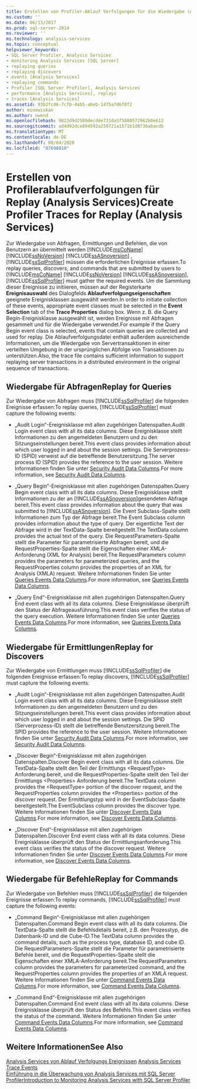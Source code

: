 ```yaml
---
title: Erstellen von Profiler-Ablauf Verfolgungen für die Wiedergabe (Analysis Services) | Microsoft-Dokumentation
ms.custom: ''
ms.date: 06/13/2017
ms.prod: sql-server-2014
ms.reviewer: ''
ms.technology: analysis-services
ms.topic: conceptual
helpviewer_keywords:
- SQL Server Profiler, Analysis Services
- monitoring Analysis Services [SQL Server]
- replaying queries
- replaying discovers
- events [Analysis Services]
- replaying commands
- Profiler [SQL Server Profiler], Analysis Services
- performance [Analysis Services], replays
- traces [Analysis Services]
ms.assetid: 93b2fc46-7cfb-4ab5-abeb-1475a7d6f0f2
author: minewiskan
ms.author: owend
ms.openlocfilehash: 9822d9d2589decdde731da5f5888572962b0e612
ms.sourcegitcommit: ad4d92dce894592a259721a1571b1d8736abacdb
ms.translationtype: MT
ms.contentlocale: de-DE
ms.lasthandoff: 08/04/2020
ms.locfileid: "87698810"
---
```

# <a name="create-profiler-traces-for-replay-analysis-services"></a><span data-ttu-id="38bed-102">Erstellen von Profilerablaufverfolgungen für Replay (Analysis Services)</span><span class="sxs-lookup"><span data-stu-id="38bed-102">Create Profiler Traces for Replay (Analysis Services)</span></span>
  <span data-ttu-id="38bed-103">Zur Wiedergabe von Abfragen, Ermittlungen und Befehlen, die von Benutzern an übermittelt werden [!INCLUDE[msCoName](../../includes/msconame-md.md)] [!INCLUDE[ssNoVersion](../../includes/ssnoversion-md.md)] [!INCLUDE[ssASnoversion](../../includes/ssasnoversion-md.md)] , [!INCLUDE[ssSqlProfiler](../../includes/sssqlprofiler-md.md)] müssen die erforderlichen Ereignisse erfassen.</span><span class="sxs-lookup"><span data-stu-id="38bed-103">To replay queries, discovers, and commands that are submitted by users to [!INCLUDE[msCoName](../../includes/msconame-md.md)] [!INCLUDE[ssNoVersion](../../includes/ssnoversion-md.md)] [!INCLUDE[ssASnoversion](../../includes/ssasnoversion-md.md)], [!INCLUDE[ssSqlProfiler](../../includes/sssqlprofiler-md.md)] must gather the required events.</span></span> <span data-ttu-id="38bed-104">Um die Sammlung dieser Ereignisse zu initiieren, müssen auf der Registerkarte **Ereignisauswahl** des Dialogfelds **Ablaufverfolgungseigenschaften** geeignete Ereignisklassen ausgewählt werden.</span><span class="sxs-lookup"><span data-stu-id="38bed-104">In order to initiate collection of these events, appropriate event classes must be selected in the **Event Selection** tab of the **Trace Properties** dialog box.</span></span> <span data-ttu-id="38bed-105">Wenn z. B. die Query Begin-Ereignisklasse ausgewählt ist, werden Ereignisse mit Abfragen gesammelt und für die Wiedergabe verwendet.</span><span class="sxs-lookup"><span data-stu-id="38bed-105">For example if the Query Begin event class is selected, events that contain queries are collected and used for replay.</span></span> <span data-ttu-id="38bed-106">Die Ablaufverfolgungsdatei enthält außerdem ausreichende Informationen, um die Wiedergabe von Servertransaktionen in einer verteilten Umgebung in der ursprünglichen Abfolge von Transaktionen zu unterstützen.</span><span class="sxs-lookup"><span data-stu-id="38bed-106">Also, the trace file contains sufficient information to support replaying server transactions in a distributed environment in the original sequence of transactions.</span></span>  
  
## <a name="replay-for-queries"></a><span data-ttu-id="38bed-107">Wiedergabe für Abfragen</span><span class="sxs-lookup"><span data-stu-id="38bed-107">Replay for Queries</span></span>  
 <span data-ttu-id="38bed-108">Zur Wiedergabe von Abfragen muss [!INCLUDE[ssSqlProfiler](../../includes/sssqlprofiler-md.md)] die folgenden Ereignisse erfassen:</span><span class="sxs-lookup"><span data-stu-id="38bed-108">To replay queries, [!INCLUDE[ssSqlProfiler](../../includes/sssqlprofiler-md.md)] must capture the following events:</span></span>  
  
-   <span data-ttu-id="38bed-109">„Audit Login“-Ereignisklasse mit allen zugehörigen Datenspalten.</span><span class="sxs-lookup"><span data-stu-id="38bed-109">Audit Login event class with all its data columns.</span></span> <span data-ttu-id="38bed-110">Diese Ereignisklasse stellt Informationen zu den angemeldeten Benutzern und zu den Sitzungseinstellungen bereit.</span><span class="sxs-lookup"><span data-stu-id="38bed-110">This event class provides information about which user logged in and about the session settings.</span></span> <span data-ttu-id="38bed-111">Die Serverprozess-ID (SPID) verweist auf die betreffende Benutzersitzung.</span><span class="sxs-lookup"><span data-stu-id="38bed-111">The server process ID (SPID) provides the reference to the user session.</span></span> <span data-ttu-id="38bed-112">Weitere Informationen finden Sie unter [Security Audit Data Columns](https://docs.microsoft.com/bi-reference/trace-events/security-audit-data-columns).</span><span class="sxs-lookup"><span data-stu-id="38bed-112">For more information, see [Security Audit Data Columns](https://docs.microsoft.com/bi-reference/trace-events/security-audit-data-columns).</span></span>  
  
-   <span data-ttu-id="38bed-113">„Query Begin“-Ereignisklasse mit allen zugehörigen Datenspalten.</span><span class="sxs-lookup"><span data-stu-id="38bed-113">Query Begin event class with all its data columns.</span></span> <span data-ttu-id="38bed-114">Diese Ereignisklasse stellt Informationen zu der an [!INCLUDE[ssASnoversion](../../includes/ssasnoversion-md.md)]gesendeten Abfrage bereit.</span><span class="sxs-lookup"><span data-stu-id="38bed-114">This event class provides information about the query that was submitted to [!INCLUDE[ssASnoversion](../../includes/ssasnoversion-md.md)].</span></span> <span data-ttu-id="38bed-115">Die Event Subclass-Spalte stellt Informationen zum Typ der Abfrage bereit.</span><span class="sxs-lookup"><span data-stu-id="38bed-115">The Event Subclass column provides information about the type of query.</span></span> <span data-ttu-id="38bed-116">Der eigentliche Text der Abfrage wird in der TextData-Spalte bereitgestellt.</span><span class="sxs-lookup"><span data-stu-id="38bed-116">The TextData column provides the actual text of the query.</span></span> <span data-ttu-id="38bed-117">Die RequestParameters-Spalte stellt die Parameter für parametrisierte Abfragen bereit, und die RequestProperties-Spalte stellt die Eigenschaften einer XMLA-Anforderung (XML for Analysis) bereit.</span><span class="sxs-lookup"><span data-stu-id="38bed-117">The RequestParameters column provides the parameters for parameterized queries, and the RequestProperties column provides the properties of an XML for Analysis (XMLA) request.</span></span> <span data-ttu-id="38bed-118">Weitere Informationen finden Sie unter [Queries Events Data Columns](https://docs.microsoft.com/bi-reference/trace-events/queries-events-data-columns).</span><span class="sxs-lookup"><span data-stu-id="38bed-118">For more information, see [Queries Events Data Columns](https://docs.microsoft.com/bi-reference/trace-events/queries-events-data-columns).</span></span>  
  
-   <span data-ttu-id="38bed-119">„Query End“-Ereignisklasse mit allen zugehörigen Datenspalten.</span><span class="sxs-lookup"><span data-stu-id="38bed-119">Query End event class with all its data columns.</span></span> <span data-ttu-id="38bed-120">Diese Ereignisklasse überprüft den Status der Abfrageausführung.</span><span class="sxs-lookup"><span data-stu-id="38bed-120">This event class verifies the status of the query execution.</span></span> <span data-ttu-id="38bed-121">Weitere Informationen finden Sie unter [Queries Events Data Columns](https://docs.microsoft.com/bi-reference/trace-events/queries-events-data-columns).</span><span class="sxs-lookup"><span data-stu-id="38bed-121">For more information, see [Queries Events Data Columns](https://docs.microsoft.com/bi-reference/trace-events/queries-events-data-columns).</span></span>  
  
## <a name="replay-for-discovers"></a><span data-ttu-id="38bed-122">Wiedergabe für Ermittlungen</span><span class="sxs-lookup"><span data-stu-id="38bed-122">Replay for Discovers</span></span>  
 <span data-ttu-id="38bed-123">Zur Wiedergabe von Ermittlungen muss [!INCLUDE[ssSqlProfiler](../../includes/sssqlprofiler-md.md)] die folgenden Ereignisse erfassen:</span><span class="sxs-lookup"><span data-stu-id="38bed-123">To replay discovers, [!INCLUDE[ssSqlProfiler](../../includes/sssqlprofiler-md.md)] must capture the following events:</span></span>  
  
-   <span data-ttu-id="38bed-124">„Audit Login“-Ereignisklasse mit allen zugehörigen Datenspalten.</span><span class="sxs-lookup"><span data-stu-id="38bed-124">Audit Login event class with all its data columns.</span></span> <span data-ttu-id="38bed-125">Diese Ereignisklasse stellt Informationen zu den angemeldeten Benutzern und zu den Sitzungseinstellungen bereit.</span><span class="sxs-lookup"><span data-stu-id="38bed-125">This event class provides information about which user logged in and about the session settings.</span></span> <span data-ttu-id="38bed-126">Die SPID (Serverprozess-ID) stellt die betreffende Benutzersitzung bereit.</span><span class="sxs-lookup"><span data-stu-id="38bed-126">The SPID provides the reference to the user session.</span></span> <span data-ttu-id="38bed-127">Weitere Informationen finden Sie unter [Security Audit Data Columns](https://docs.microsoft.com/bi-reference/trace-events/security-audit-data-columns).</span><span class="sxs-lookup"><span data-stu-id="38bed-127">For more information, see [Security Audit Data Columns](https://docs.microsoft.com/bi-reference/trace-events/security-audit-data-columns).</span></span>  
  
-   <span data-ttu-id="38bed-128">„Discover Begin“-Ereignisklasse mit allen zugehörigen Datenspalten.</span><span class="sxs-lookup"><span data-stu-id="38bed-128">Discover Begin event class with all its data columns.</span></span> <span data-ttu-id="38bed-129">Die TextData-Spalte stellt den Teil der Ermittlungs \<RequestType> Anforderung bereit, und die RequestProperties-Spalte stellt den Teil der Ermittlungs \<Properties> Anforderung bereit.</span><span class="sxs-lookup"><span data-stu-id="38bed-129">The TextData column provides the \<RequestType> portion of the discover request, and the RequestProperties column provides the \<Properties> portion of the discover request.</span></span> <span data-ttu-id="38bed-130">Der Ermittlungstyp wird in der EventSubclass-Spalte bereitgestellt.</span><span class="sxs-lookup"><span data-stu-id="38bed-130">The EventSubclass column provides the discover type.</span></span> <span data-ttu-id="38bed-131">Weitere Informationen finden Sie unter [Discover Events Data Columns](https://docs.microsoft.com/bi-reference/trace-events/discover-events-data-columns).</span><span class="sxs-lookup"><span data-stu-id="38bed-131">For more information, see [Discover Events Data Columns](https://docs.microsoft.com/bi-reference/trace-events/discover-events-data-columns).</span></span>  
  
-   <span data-ttu-id="38bed-132">„Discover End“-Ereignisklasse mit allen zugehörigen Datenspalten.</span><span class="sxs-lookup"><span data-stu-id="38bed-132">Discover End event class with all its data columns.</span></span> <span data-ttu-id="38bed-133">Diese Ereignisklasse überprüft den Status der Ermittlungsanforderung.</span><span class="sxs-lookup"><span data-stu-id="38bed-133">This event class verifies the status of the discover request.</span></span> <span data-ttu-id="38bed-134">Weitere Informationen finden Sie unter [Discover Events Data Columns](https://docs.microsoft.com/bi-reference/trace-events/discover-events-data-columns).</span><span class="sxs-lookup"><span data-stu-id="38bed-134">For more information, see [Discover Events Data Columns](https://docs.microsoft.com/bi-reference/trace-events/discover-events-data-columns).</span></span>  
  
## <a name="replay-for-commands"></a><span data-ttu-id="38bed-135">Wiedergabe für Befehle</span><span class="sxs-lookup"><span data-stu-id="38bed-135">Replay for Commands</span></span>  
 <span data-ttu-id="38bed-136">Zur Wiedergabe von Befehlen muss [!INCLUDE[ssSqlProfiler](../../includes/sssqlprofiler-md.md)] die folgenden Ereignisse erfassen:</span><span class="sxs-lookup"><span data-stu-id="38bed-136">To replay commands, [!INCLUDE[ssSqlProfiler](../../includes/sssqlprofiler-md.md)] must capture the following events:</span></span>  
  
-   <span data-ttu-id="38bed-137">„Command Begin“-Ereignisklasse mit allen zugehörigen Datenspalten.</span><span class="sxs-lookup"><span data-stu-id="38bed-137">Command Begin event class with all its data columns.</span></span> <span data-ttu-id="38bed-138">Die TextData-Spalte stellt die Befehlsdetails bereit, z.B. den Prozesstyp, die Datenbank-ID und die Cube-ID.</span><span class="sxs-lookup"><span data-stu-id="38bed-138">The TextData column provides the command details, such as the process type, database ID, and cube ID.</span></span> <span data-ttu-id="38bed-139">Die RequestParameters-Spalte stellt die Parameter für parametrisierte Befehle bereit, und die RequestProperties-Spalte stellt die Eigenschaften einer XMLA-Anforderung bereit.</span><span class="sxs-lookup"><span data-stu-id="38bed-139">The RequestParameters column provides the parameters for parameterized command, and the RequestProperties column provides the properties of an XMLA request.</span></span> <span data-ttu-id="38bed-140">Weitere Informationen finden Sie unter [Command Events Data Columns](https://docs.microsoft.com/bi-reference/trace-events/command-events-data-columns).</span><span class="sxs-lookup"><span data-stu-id="38bed-140">For more information, see [Command Events Data Columns](https://docs.microsoft.com/bi-reference/trace-events/command-events-data-columns).</span></span>  
  
-   <span data-ttu-id="38bed-141">„Command End“-Ereignisklasse mit allen zugehörigen Datenspalten.</span><span class="sxs-lookup"><span data-stu-id="38bed-141">Command End event class with all its data columns.</span></span> <span data-ttu-id="38bed-142">Diese Ereignisklasse überprüft den Status des Befehls.</span><span class="sxs-lookup"><span data-stu-id="38bed-142">This event class verifies the status of the command.</span></span> <span data-ttu-id="38bed-143">Weitere Informationen finden Sie unter [Command Events Data Columns](https://docs.microsoft.com/bi-reference/trace-events/command-events-data-columns).</span><span class="sxs-lookup"><span data-stu-id="38bed-143">For more information, see [Command Events Data Columns](https://docs.microsoft.com/bi-reference/trace-events/command-events-data-columns).</span></span>  
  
## <a name="see-also"></a><span data-ttu-id="38bed-144">Weitere Informationen</span><span class="sxs-lookup"><span data-stu-id="38bed-144">See Also</span></span>  
 <span data-ttu-id="38bed-145">[Analysis Services von Ablauf Verfolgungs Ereignissen](https://docs.microsoft.com/bi-reference/trace-events/analysis-services-trace-events) </span><span class="sxs-lookup"><span data-stu-id="38bed-145">[Analysis Services Trace Events](https://docs.microsoft.com/bi-reference/trace-events/analysis-services-trace-events) </span></span>  
 [<span data-ttu-id="38bed-146">Einführung in die Überwachung von Analysis Services mit SQL Server Profiler</span><span class="sxs-lookup"><span data-stu-id="38bed-146">Introduction to Monitoring Analysis Services with SQL Server Profiler</span></span>](introduction-to-monitoring-analysis-services-with-sql-server-profiler.md)  
  
  
